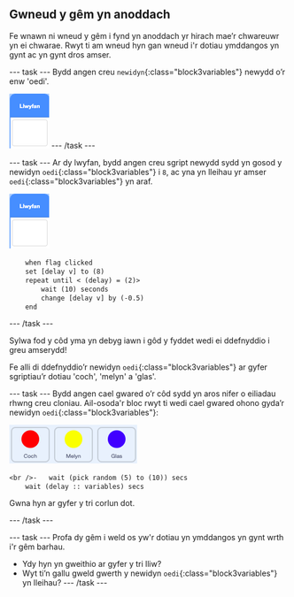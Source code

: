 ## Gwneud y gêm yn anoddach

Fe wnawn ni wneud y gêm i fynd yn anoddach yr hirach mae’r chwareuwr yn ei chwarae. Rwyt ti am wneud hyn gan wneud i'r dotiau ymddangos yn gynt ac yn gynt dros amser.

\--- task \--- Bydd angen creu `newidyn`{:class="block3variables"} newydd o’r enw 'oedi'.

![Corlun llwyfan](images/stage-sprite.png) \--- /task \---

\--- task \--- Ar dy lwyfan, bydd angen creu sgript newydd sydd yn gosod y newidyn `oedi`{:class="block3variables"} i `8`, ac yna yn lleihau yr amser `oedi`{:class="block3variables"} yn araf.

![Corlun llwyfan](images/stage-sprite.png)

```blocks3
    when flag clicked
    set [delay v] to (8)
    repeat until < (delay) = (2)>
        wait (10) seconds
        change [delay v] by (-0.5)
    end
```

\--- /task \---

Sylwa fod y côd yma yn debyg iawn i gôd y fyddet wedi ei ddefnyddio i greu amserydd!

Fe alli di ddefnyddio’r newidyn `oedi`{:class="block3variables"} ar gyfer sgriptiau’r dotiau 'coch', 'melyn' a 'glas'.

\--- task \--- Bydd angen cael gwared o’r côd sydd yn aros nifer o eiliadau rhwng creu cloniau. Ail-osoda'r bloc rwyt ti wedi cael gwared ohono gyda’r newidyn `oedi`{:class="block3variables"}:

![sgrinlun](images/all-dots.png)

```blocks3
<br />-   wait (pick random (5) to (10)) secs
    wait (delay :: variables) secs
```

Gwna hyn ar gyfer y tri corlun dot.

\--- /task \---

\--- task \--- Profa dy gêm i weld os yw'r dotiau yn ymddangos yn gynt wrth i'r gêm barhau.

+ Ydy hyn yn gweithio ar gyfer y tri lliw?
+ Wyt ti’n gallu gweld gwerth y newidyn `oedi`{:class="block3variables"} yn lleihau? \--- /task \---